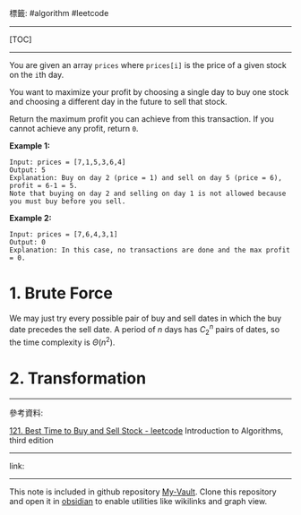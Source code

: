 標籤: #algorithm #leetcode 

---

[TOC]

---

You are given an array `prices` where `prices[i]` is the price of a given stock on the `i`th day.

You want to maximize your profit by choosing a single day to buy one stock and choosing a different day in the future to sell that stock.

Return the maximum profit you can achieve from this transaction. If you cannot achieve any profit, return `0`.

**Example 1:**

```
Input: prices = [7,1,5,3,6,4]
Output: 5
Explanation: Buy on day 2 (price = 1) and sell on day 5 (price = 6), profit = 6-1 = 5.
Note that buying on day 2 and selling on day 1 is not allowed because you must buy before you sell.
```

**Example 2:**
```
Input: prices = [7,6,4,3,1]
Output: 0
Explanation: In this case, no transactions are done and the max profit = 0.
```

# 1. Brute Force

We may just try every possible pair of buy and sell dates in which the buy date precedes the sell date. A period of $n$ days has $C^n_2$ pairs of dates, so the time complexity is $\Theta(n^2)$.

# 2. Transformation



---

參考資料:

[121. Best Time to Buy and Sell Stock - leetcode](https://leetcode.com/problems/best-time-to-buy-and-sell-stock/)
Introduction to Algorithms, third edition

---

link:


---

This note is included in github repository [My-Vault](https://github.com/LittleD3092/My-Vault.git). Clone this repository and open it in [obsidian](https://obsidian.md/) to enable utilities like wikilinks and graph view.